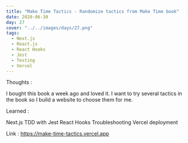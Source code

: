 ```yaml
---
title: "Make Time Tactics - Randomize tactics from Make Time book"
date: 2020-06-30
day: 27
cover: "../../images/days/27.png"
tags:
  - Next.js
  - React.js
  - React Hooks
  - Jest
  - Testing
  - Vercel
---
```


Thoughts :

I bought this book a week ago and loved it. I want to try several tactics in the book so I build a website to choose them for me.

Learned :

Next.js TDD with Jest
React Hooks
Troubleshooting Vercel deployment

Link : https://make-time-tactics.vercel.app
